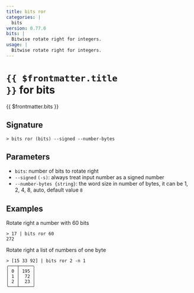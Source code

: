 ```yaml
---
title: bits ror
categories: |
  bits
version: 0.77.0
bits: |
  Bitwise rotate right for integers.
usage: |
  Bitwise rotate right for integers.
---
```


# <code>{{ $frontmatter.title }}</code> for bits

<div class='command-title'>{{ $frontmatter.bits }}</div>

## Signature

```> bits ror (bits) --signed --number-bytes```

## Parameters

 -  `bits`: number of bits to rotate right
 -  `--signed` `(-s)`: always treat input number as a signed number
 -  `--number-bytes {string}`: the word size in number of bytes, it can be 1, 2, 4, 8, auto, default value `8`

## Examples

Rotate right a number with 60 bits
```shell
> 17 | bits ror 60
272
```

Rotate right a list of numbers of one byte
```shell
> [15 33 92] | bits ror 2 -n 1
╭───┬─────╮
│ 0 │ 195 │
│ 1 │  72 │
│ 2 │  23 │
╰───┴─────╯

```
